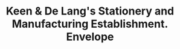 ---
doi: 10.7916/D8RJ5WHR
date_other: '1893'
date_other_textual: '1893'
form: printed ephemera
genre:
- Envelopes
name:
- Keen & De Lang's Stationery and Manufacturing Establishment
object_in_context_url: https://biggert.cul.columbia.edu/items/view/ave_biggert_00215
subject_hierarchical_geographic:
- Chicago, Illinois, United States
subject_name:
- Keen & De Lang's Stationery and Manufacturing Establishment
title: Keen & De Lang's Stationery and Manufacturing Establishment. Envelope
sort_title: Keen & De Lang's Stationery and Manufacturing Establishment. Envelope
call_number: ave_biggert_00215
coordinates:
- 41.83694444444445,-87.68472222222222
pid: ave_biggert_00215
identifiers: ave_biggert_00215
thumbnail: https://derivativo-3.library.columbia.edu/iiif/2/ldpd:345237/full/!256,256/0/native.jpg
permalink: "/items/ave_biggert_00215/"
layout: iiif-image-page
---